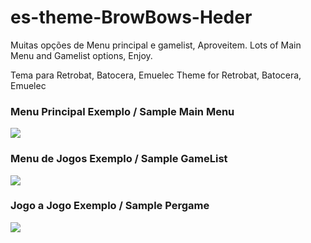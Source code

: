 # es-theme-BrowBows-Heder

Muitas opções de Menu principal e gamelist, Aproveitem.
Lots of Main Menu and Gamelist options, Enjoy.

Tema para Retrobat, Batocera, Emuelec
Theme for Retrobat, Batocera, Emuelec

### Menu Principal Exemplo / Sample Main Menu

![](https://i.ibb.co/gdD31xH/switch-teme.png)


### Menu de Jogos Exemplo / Sample GameList

![](https://i.ibb.co/kqGDsRp/ps3-game.png)


### Jogo a Jogo Exemplo / Sample Pergame

![](https://i.ibb.co/q512FHG/pergame.png)
